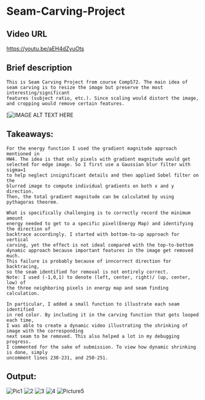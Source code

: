 # Seam-Carving-Project
## Video URL
<https://youtu.be/aEH4dZyuOts>

## Brief description
    This is Seam Carving Project from course Comp572. The main idea of seam carving is to resize the image but preserve the most interesting/significant 
    features (subject ratio, etc.). Since scaling would distort the image, and cropping would remove certain features.
[![IMAGE ALT TEXT HERE](https://user-images.githubusercontent.com/59798959/185551359-826d9238-09cb-4538-bae2-5f6d1668246c.png)

## Takeaways:
    For the energy function I used the gradient magnitude approach mentioned in
    HW4. The idea is that only pixels with gradient magnitude would get
    selected for edge image. So I first use a Gaussian blur filter with sigma=1
    to help neglect insignificant details and then applied Sobel filter on the
    blurred image to compute individual gradients on both x and y direction.
    Then, the total gradient magnitude can be calculated by using pythagoras theorem.
    
    What is specifically challenging is to correctly record the minimum amount
    energy needed to get to a specific pixel(Energy Map) and identifying the direction of
    backtrace accordingly. I started with bottom-to-up approach for vertical
    carving, yet the effect is not ideal compared with the top-to-bottom
    dynamic approach because important features in the image get removed much.
    This failure is probably because of inncorrect direction for backtracing,
    so the seam identified for removal is not entirely correct.
    Note: I used (-1,0,1) to denote (left, center, right)/ (up, center, low) of
    the three neighboring pixels in energy map and seam finding calculation.

    In particular, I added a small function to illustrate each seam identified
    in red color. By including it in the carving function that gets looped each time,
    I was able to create a dynamic video illustrating the shrinking of image with the corresponding
    next seam to be removed. This also helped a lot in my debugging progress.
    I commented for the sake of submission. To view how dynamic shrinking is done, simply
    uncomment lines 230-231, and 250-251.

## Output:
![Pic1](https://user-images.githubusercontent.com/59798959/185553897-6c4a2a0f-279b-4ae1-adf1-482868817d14.jpg)
![2](https://user-images.githubusercontent.com/59798959/185553920-7af9eb18-b90d-4950-9662-7716463adc3b.jpg)
![3](https://user-images.githubusercontent.com/59798959/185553931-48fb4add-5da8-4757-9c54-3264211edaf6.jpg)
![4](https://user-images.githubusercontent.com/59798959/185553945-b94ed14c-8bf1-4d5c-a8e9-3b99e27f45a9.jpg)
![Picture5](https://user-images.githubusercontent.com/59798959/185553952-03f5c5e9-6a46-4ed9-846e-12c3362de397.jpg)




